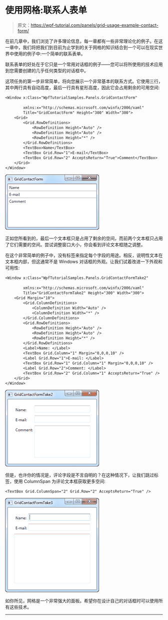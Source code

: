 # 使用网格:联系人表单

> 原文：<https://wpf-tutorial.com/panels/grid-usage-example-contact-form/>

在前几章中，我们浏览了许多理论信息，每一章都有一些非常理论化的例子。在这一章中，我们将把我们到目前为止学到的关于网格的知识结合到一个可以在现实世界中使用的例子中:一个简单的联系表单。

联系表单的好处在于它只是一个常用对话框的例子——您可以将所使用的技术应用到您需要创建的几乎任何类型的对话框中。

这项任务的第一步非常简单，将向您展示一个非常基本的联系方式。它使用三行，其中两行具有自动高度，最后一行具有星形高度，因此它会占用剩余的可用空间:

```
<Window x:Class="WpfTutorialSamples.Panels.GridContactForm"

        xmlns:x="http://schemas.microsoft.com/winfx/2006/xaml"
        Title="GridContactForm" Height="300" Width="300">
    <Grid>
		<Grid.RowDefinitions>
			<RowDefinition Height="Auto" />
			<RowDefinition Height="Auto" />
			<RowDefinition Height="*" />
		</Grid.RowDefinitions>		
		<TextBox>Name</TextBox>
		<TextBox Grid.Row="1">E-mail</TextBox>
		<TextBox Grid.Row="2" AcceptsReturn="True">Comment</TextBox>		
	</Grid>
</Window>
```

![](img/13885044d81da57e617cc09aff080e4e.png "A simple contact form using the Grid")

正如您所看到的，最后一个文本框只是占用了剩余的空间，而前两个文本框只占用了它们需要的空间。尝试调整窗口大小，你会看到评论文本框随之调整。

<input type="hidden" name="IL_IN_ARTICLE">

在这个非常简单的例子中，没有标签来指定每个字段的用途。相反，说明性文本在文本框内部，但这通常不是 Windows 对话框的外观。让我们试着改进一下外观和可用性:

```
<Window x:Class="WpfTutorialSamples.Panels.GridContactFormTake2"

        xmlns:x="http://schemas.microsoft.com/winfx/2006/xaml"
        Title="GridContactFormTake2" Height="300" Width="300">
	<Grid Margin="10">
		<Grid.ColumnDefinitions>
			<ColumnDefinition Width="Auto" />
			<ColumnDefinition Width="*" />
		</Grid.ColumnDefinitions>
		<Grid.RowDefinitions>
			<RowDefinition Height="Auto" />
			<RowDefinition Height="Auto" />
			<RowDefinition Height="*" />
		</Grid.RowDefinitions>
		<Label>Name: </Label>
		<TextBox Grid.Column="1" Margin="0,0,0,10" />
		<Label Grid.Row="1">E-mail: </Label>
		<TextBox Grid.Row="1" Grid.Column="1" Margin="0,0,0,10" />
		<Label Grid.Row="2">Comment: </Label>
		<TextBox Grid.Row="2" Grid.Column="1" AcceptsReturn="True" />
	</Grid>
</Window>
```

![](img/d2be33d6bdbbd52b2943f770f03db429.png "A simple contact form using the Grid - take two")

但是，也许你的情况是，评论字段是不言自明的？在这种情况下，让我们跳过标签，使用 ColumnSpan 为评论文本框获取更多空间:

```
<TextBox Grid.ColumnSpan="2" Grid.Row="2" AcceptsReturn="True" />
```

![](img/c50ace5062048ff4d7eb5286bd6f8862.png "A simple contact form using the Grid - take three")

如你所见，网格是一个非常强大的面板。希望你在设计自己的对话框时可以使用所有这些技术。

* * *